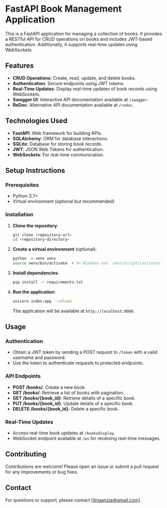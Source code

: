 # FastAPI Book Management Application

This is a FastAPI application for managing a collection of books. It provides a RESTful API for CRUD operations on books and includes JWT-based authentication. Additionally, it supports real-time updates using WebSockets.

## Features

- **CRUD Operations**: Create, read, update, and delete books.
- **Authentication**: Secure endpoints using JWT tokens.
- **Real-Time Updates**: Display real-time updates of book records using WebSockets.
- **Swagger UI**: Interactive API documentation available at `/swagger`.
- **ReDoc**: Alternative API documentation available at `/redoc`.

## Technologies Used

- **FastAPI**: Web framework for building APIs.
- **SQLAlchemy**: ORM for database interactions.
- **SQLite**: Database for storing book records.
- **JWT**: JSON Web Tokens for authentication.
- **WebSockets**: For real-time communication.

## Setup Instructions

### Prerequisites

- Python 3.7+
- Virtual environment (optional but recommended)

### Installation

1. **Clone the repository**:
   ```bash
   git clone <repository-url>
   cd <repository-directory>
   ```

2. **Create a virtual environment** (optional):
   ```bash
   python -m venv venv
   source venv/bin/activate  # On Windows use `venv\Scripts\activate`
   ```

3. **Install dependencies**:
   ```bash
   pip install -r requirements.txt
   ```

4. **Run the application**:
   ```bash
   uvicorn index:app --reload
   ```

   The application will be available at `http://localhost:8000`.

## Usage

### Authentication

- Obtain a JWT token by sending a POST request to `/token` with a valid username and password.
- Use the token to authenticate requests to protected endpoints.

### API Endpoints

- **POST /books/**: Create a new book.
- **GET /books/**: Retrieve a list of books with pagination.
- **GET /books/{book_id}**: Retrieve details of a specific book.
- **PUT /books/{book_id}**: Update details of a specific book.
- **DELETE /books/{book_id}**: Delete a specific book.

### Real-Time Updates

- Access real-time book updates at `/booksdisplay`.
- WebSocket endpoint available at `/ws` for receiving real-time messages.

## Contributing

Contributions are welcome! Please open an issue or submit a pull request for any improvements or bug fixes.

## Contact

For questions or support, please contact [ilmaanzia@gmail.com].
